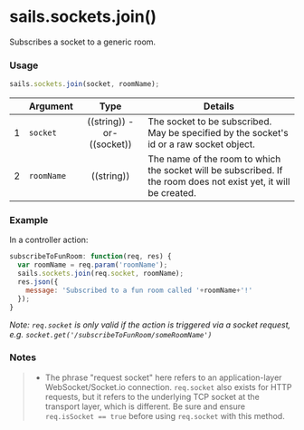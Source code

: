 # sails.sockets.join()

Subscribes a socket to a generic room.

### Usage

```js
sails.sockets.join(socket, roomName);
```


|   | Argument   | Type        | Details |
|---|------------|:-----------:|---------|
| 1 | `socket`   | ((string)) -or- ((socket)) | The socket to be subscribed.  May be specified by the socket's id or a raw socket object.
| 2 | `roomName` | ((string))  | The name of the room to which the socket will be subscribed.  If the room does not exist yet, it will be created.

### Example

In a controller action:

```javascript
subscribeToFunRoom: function(req, res) {
  var roomName = req.param('roomName');
  sails.sockets.join(req.socket, roomName);
  res.json({
    message: 'Subscribed to a fun room called '+roomName+'!'
  });
}
```

*Note: `req.socket` is only valid if the action is triggered via a socket request, e.g. `socket.get('/subscribeToFunRoom/someRoomName')`*

### Notes
> + The phrase "request socket" here refers to an application-layer WebSocket/Socket.io connection.  `req.socket` also exists for HTTP requests, but it refers to the underlying TCP socket at the transport layer, which is different.  Be sure and ensure `req.isSocket == true` before using `req.socket` with this method.


<docmeta name="displayName" value="sails.sockets.join()">

